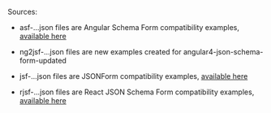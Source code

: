Sources:

* asf-...json files are Angular Schema Form compatibility examples,
  [available here](http://schemaform.io/examples/bootstrap-example.html)

* ng2jsf-...json files are new examples created for angular4-json-schema-form-updated

* jsf-...json files are JSONForm compatibility examples,
  [available here](http://ulion.github.io/jsonform/playground/)

* rjsf-...json files are React JSON Schema Form compatibility examples,
  [available here](https://mozilla-services.github.io/react-jsonschema-form/)
